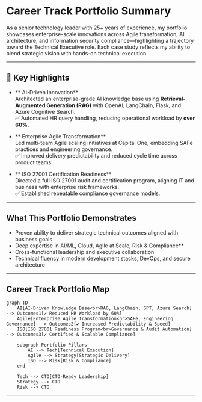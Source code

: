# Career Track Portfolio Summary

As a senior technology leader with 25+ years of experience, my portfolio showcases enterprise-scale innovations across Agile transformation, AI architecture, and information security compliance—highlighting a trajectory toward the Technical Executive role. Each case study reflects my ability to blend strategic vision with hands-on technical execution.

---

## 🔑 Key Highlights

- ** AI-Driven Innovation**  
  Architected an enterprise-grade AI knowledge base using **Retrieval-Augmented Generation (RAG)** with OpenAI, LangChain, Flask, and Azure Cognitive Search.  
  ✅ Automated HR query handling, reducing operational workload by **over 60%**.

- ** Enterprise Agile Transformation**  
  Led multi-team Agile scaling initiatives at Capital One, embedding SAFe practices and engineering governance.  
  ✅ Improved delivery predictability and reduced cycle time across product teams.

- ** ISO 27001 Certification Readiness**  
  Directed a full ISO 27001 audit and certification program, aligning IT and business with enterprise risk frameworks.  
  ✅ Established repeatable compliance governance models.

---

## What This Portfolio Demonstrates

- Proven ability to deliver strategic technical outcomes aligned with business goals  
- Deep expertise in AI/ML, Cloud, Agile at Scale, Risk & Compliance**  
- Cross-functional leadership and executive collaboration  
- Technical fluency in modern development stacks, DevOps, and secure architecture

---

## Career Track Portfolio Map

```mermaid
graph TD
    AI[AI-Driven Knowledge Base<br>RAG, LangChain, GPT, Azure Search] --> Outcomes1[✔️ Reduced HR Workload by 60%]
    Agile[Enterprise Agile Transformation<br>SAFe, Engineering Governance] --> Outcomes2[✔️ Increased Predictability & Speed]
    ISO[ISO 27001 Readiness Program<br>Governance & Audit Automation] --> Outcomes3[✔️ Certified & Scalable Compliance]

    subgraph Portfolio Pillars
        AI --> Tech[Technical Execution]
        Agile --> Strategy[Strategic Delivery]
        ISO --> Risk[Risk & Compliance]
    end

    Tech --> CTO[CTO-Ready Leadership]
    Strategy --> CTO
    Risk --> CTO
```

---

